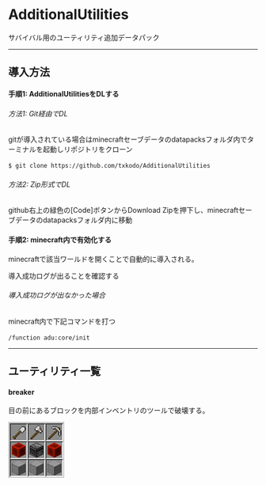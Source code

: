 # AdditionalUtilities
サバイバル用のユーティリティ追加データパック



------

## 導入方法

#### 手順1: AdditionalUtilitiesをDLする

###### 方法1: Git経由でDL

gitが導入されている場合はminecraftセーブデータのdatapacksフォルダ内でターミナルを起動しリポジトリをクローン

``$ git clone https://github.com/txkodo/AdditionalUtilities``

###### 方法2: Zip形式でDL

github右上の緑色の[Code]ボタンからDownload Zipを押下し、minecraftセーブデータのdatapacksフォルダ内に移動

#### 手順2: minecraft内で有効化する

minecraftで該当ワールドを開くことで自動的に導入される。

導入成功ログが出ることを確認する

###### 導入成功ログが出なかった場合

minecraft内で下記コマンドを打つ

``/function adu:core/init``



------

## ユーティリティ一覧

#### breaker

目の前にあるブロックを内部インベントリのツールで破壊する。

![breaker](readme_img/breaker.png)
